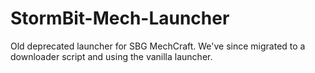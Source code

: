 # StormBit-Mech-Launcher

Old deprecated launcher for SBG MechCraft. We've since migrated to a downloader script and using the vanilla launcher.
